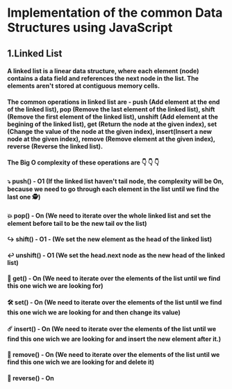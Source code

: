 # Implementation of the common Data Structures using JavaScript

## 1.Linked List
#### A linked list is a linear data structure, where each element (node) contains a data field and references the next node in the list. The elements aren't stored at contiguous memory cells.
#### The common operations in linked list are - push (Add element at the end of the linked list), pop (Remove the last element of the linked list), shift (Remove the first element of the linked list), unshift (Add element at the begining of the linked list), get (Return the node at the given index), set (Change the value of the node at the given index), insert(Insert a new node at the given index), remove (Remove element at the given index), reverse (Reverse the linked list).
#### The Big O complexity of these operations are :point_down: :point_down: :point_down:
#### :arrow_heading_down: push() - O1 (If the linked list haven't tail node, the complexity will be On, because we need to go through each element in the list until we find the last one :detective:)
#### :boom: pop() - On (We need to iterate over the whole linked list and set the element before tail to be the new tail ov the list)
#### :arrow_right_hook: shift() - O1 - (We set the new element as the head of the linked list)
#### :leftwards_arrow_with_hook: unshift() - O1 (We set the head.next node as the new head of the linked list)
#### :pinching_hand: get() - On (We need to iterate over the elements of the list until we find this one wich we are looking for)
#### :hammer_and_wrench: set() - On (We need to iterate over the elements of the list until we find this one wich we are looking for and then change its value)
#### :comet: insert() - On (We need to iterate over the elements of the list until we find this one wich we are looking for and insert the new element after it.)
#### :dash: remove() - On (We need to iterate over the elements of the list until we find this one wich we are looking for and delete it)
#### :repeat: reverse() - On 
